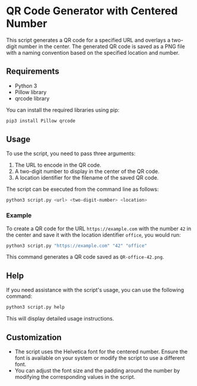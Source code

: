 # QR Code Generator with Centered Number

This script generates a QR code for a specified URL and overlays a two-digit number in the center. The generated QR code is saved as a PNG file with a naming convention based on the specified location and number.

## Requirements

- Python 3
- Pillow library
- qrcode library

You can install the required libraries using pip:

```bash
pip3 install Pillow qrcode
```

## Usage

To use the script, you need to pass three arguments:
1. The URL to encode in the QR code.
2. A two-digit number to display in the center of the QR code.
3. A location identifier for the filename of the saved QR code.

The script can be executed from the command line as follows:

```bash
python3 script.py <url> <two-digit-number> <location>
```

### Example

To create a QR code for the URL `https://example.com` with the number `42` in the center and save it with the location identifier `office`, you would run:

```bash
python3 script.py "https://example.com" "42" "office"
```

This command generates a QR code saved as `QR-office-42.png`.

## Help

If you need assistance with the script's usage, you can use the following command:

```bash
python3 script.py help
```

This will display detailed usage instructions.

## Customization

- The script uses the Helvetica font for the centered number. Ensure the font is available on your system or modify the script to use a different font.
- You can adjust the font size and the padding around the number by modifying the corresponding values in the script.
